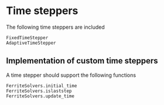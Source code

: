 # Time steppers
The following time steppers are included

```@docs
FixedTimeStepper
AdaptiveTimeStepper
```

## Implementation of custom time steppers
A time stepper should support the following functions

```@docs
FerriteSolvers.initial_time
FerriteSolvers.islaststep
FerriteSolvers.update_time
```



